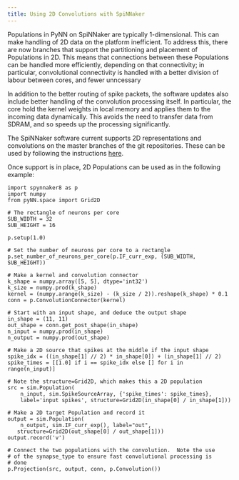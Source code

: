 ```yaml
---
title: Using 2D Convolutions with SpiNNaker
---
```


Populations in PyNN on SpiNNaker are typically 1-dimensional.  This can make handling of 2D data on the platform inefficient.  To address this, there are now branches that support the partitioning and placement of Populations in 2D.  This means that connections between these Populations can be handled more efficiently, depending on that connectivity; in particular, convolutional connectivity is handled with a better division of labour between cores, and fewer unncessary 

In addition to the better routing of spike packets, the software updates also include better handling of the convolution processing itself.  In particular, the core hold the kernel weights in local memory and applies them to the incoming data dynamically.  This avoids the need to transfer data from SDRAM, and so speeds up the processing significantly.

The SpiNNaker software current supports 2D representations and convolutions on the master branches of the git repositories.  These can be used by following the instructions [here](gitinstall.html).

Once support is in place, 2D Populations can be used as in the following example:
    
    import spynnaker8 as p
    import numpy
    from pyNN.space import Grid2D
    
    # The rectangle of neurons per core
    SUB_WIDTH = 32
    SUB_HEIGHT = 16
    
    p.setup(1.0)
    
	# Set the number of neurons per core to a rectangle
	p.set_number_of_neurons_per_core(p.IF_curr_exp, (SUB_WIDTH, SUB_HEIGHT))
	
	# Make a kernel and convolution connector
	k_shape = numpy.array([5, 5], dtype='int32')
	k_size = numpy.prod(k_shape)
	kernel = (numpy.arange(k_size) - (k_size / 2)).reshape(k_shape) * 0.1
	conn = p.ConvolutionConnector(kernel)
	
	# Start with an input shape, and deduce the output shape
	in_shape = (11, 11)
	out_shape = conn.get_post_shape(in_shape)
	n_input = numpy.prod(in_shape)
	n_output = numpy.prod(out_shape)
	
	# Make a 2D source that spikes at the middle if the input shape
	spike_idx = ((in_shape[1] // 2) * in_shape[0]) + (in_shape[1] // 2)
	spike_times = [[1.0] if i == spike_idx else [] for i in range(n_input)]
	
	# Note the structure=Grid2D, which makes this a 2D population
	src = sim.Population(
	    n_input, sim.SpikeSourceArray, {'spike_times': spike_times}, 
	    label='input spikes', structure=Grid2D(in_shape[0] / in_shape[1]))
	    
	# Make a 2D target Population and record it
    output = sim.Population(
	    n_output, sim.IF_curr_exp(), label="out",
       structure=Grid2D(out_shape[0] / out_shape[1]))
    output.record('v')
    
    # Connect the two populations with the convolution.  Note the use
    # of the synapse_type to ensure fast convolutional processing is
    # done
    p.Projection(src, output, conn, p.Convolution())
    
